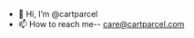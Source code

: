 - 👋 Hi, I’m @cartparcel
- 📫 How to reach me--     care@cartparcel.com

<!---
cartparcel/cartparcel is a ✨ special ✨ repository because its `README.md` (this file) appears on your GitHub profile.
You can click the Preview link to take a look at your changes.
--->
